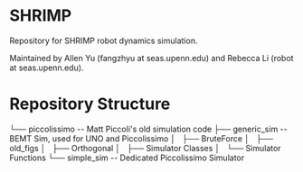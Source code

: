# SHRIMP
Repository for SHRIMP robot dynamics simulation.

Maintained by Allen Yu (fangzhyu at seas.upenn.edu) and Rebecca Li (robot at seas.upenn.edu).


# Repository Structure
└── piccolissimo  -- Matt Piccoli's old simulation code
    ├── generic_sim -- BEMT Sim, used for UNO and Piccolissimo
    │   ├── BruteForce
    │   ├── old_figs
    │   ├── Orthogonal
    │   ├── Simulator Classes
    │   └── Simulator Functions
    └── simple_sim -- Dedicated Piccolissimo Simulator


